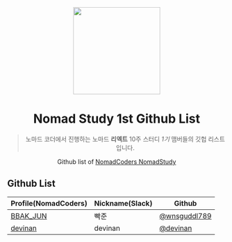 <div align="center">
    <a href="https://nomadcoders.co/" alt="NomadCoders">
      <img src="../../images/NomadCoders.png" width="200" height="200"/>  
    </a>

# Nomad Study 1st Github List
> 노마드 코더에서 진행하는 노마드 **리엑트** 10주 스터디 *1기* 맴버들의 깃헙 리스트입니다.

Github list of [NomadCoders NomadStudy](https://nomadcoders.co/)

</div>

## Github List

| Profile(NomadCoders)                                               | Nickname(Slack)  | Github                                                       |
| ------------------------------------------------------------------ | ---------------- | ------------------------------------------------------------ |
| [BBAK_JUN](https://nomadcoders.co/users/bbakjun)                     | 빡준              | [@wnsguddl789](https://github.com/wnsguddl789)        |
| [devinan](https://nomadcoders.co/users/devinan.hr)                     | devinan              | [@devinan](https://github.com/devinan)        |